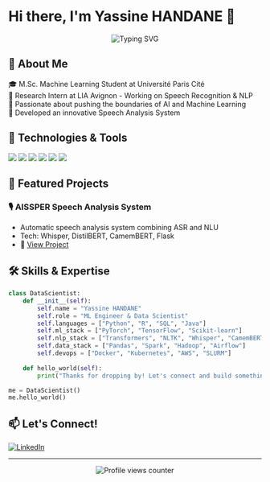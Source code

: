 # Hi there, I'm Yassine HANDANE 👋 

<div align="center">
  <img src="https://readme-typing-svg.demolab.com?font=Fira+Code&weight=600&size=28&duration=4000&pause=1000&color=3498DB&center=true&vCenter=true&width=435&lines=Data+Scientist;ML+Student ;NLP+Enthusiast" alt="Typing SVG" />
</div>

## 🎯 About Me

🎓 M.Sc. Machine Learning Student at Université Paris Cité  
🔬 Research Intern at LIA Avignon - Working on Speech Recognition & NLP  
🌟 Passionate about pushing the boundaries of AI and Machine Learning  
🚀 Developed an innovative Speech Analysis System

## 🔧 Technologies & Tools

![](https://img.shields.io/badge/ML-PyTorch-informational?style=flat&logo=pytorch&logoColor=white&color=2bbc8a)
![](https://img.shields.io/badge/ML-TensorFlow-informational?style=flat&logo=tensorflow&logoColor=white&color=2bbc8a)
![](https://img.shields.io/badge/NLP-Transformers-informational?style=flat&logo=huggingface&logoColor=white&color=2bbc8a)
![](https://img.shields.io/badge/Code-Python-informational?style=flat&logo=python&logoColor=white&color=2bbc8a)
![](https://img.shields.io/badge/Tools-Docker-informational?style=flat&logo=docker&logoColor=white&color=2bbc8a)
![](https://img.shields.io/badge/Cloud-AWS-informational?style=flat&logo=amazon-aws&logoColor=white&color=2bbc8a)

## 🚀 Featured Projects

### 🎙️ AISSPER Speech Analysis System
- Automatic speech analysis system combining ASR and NLU
- Tech: Whisper, DistilBERT, CamemBERT, Flask
- 🔗 [View Project](https://ysnhdn-pfe-site.hf.space/)

## 🛠️ Skills & Expertise

```python
class DataScientist:
    def __init__(self):
        self.name = "Yassine HANDANE"
        self.role = "ML Engineer & Data Scientist"
        self.languages = ["Python", "R", "SQL", "Java"]
        self.ml_stack = ["PyTorch", "TensorFlow", "Scikit-learn"]
        self.nlp_stack = ["Transformers", "NLTK", "Whisper", "CamemBERT"]
        self.data_stack = ["Pandas", "Spark", "Hadoop", "Airflow"]
        self.devops = ["Docker", "Kubernetes", "AWS", "SLURM"]
        
    def hello_world(self):
        print("Thanks for dropping by! Let's connect and build something amazing together!")

me = DataScientist()
me.hello_world()
```

## 📫 Let's Connect!

[![LinkedIn](https://img.shields.io/badge/LinkedIn-Yassine%20HANDANE-blue?style=flat-square&logo=linkedin)](https://www.linkedin.com/in/yassine-handane/)

---
<div align="center">
  <img src="https://komarev.com/ghpvc/?username=YsnHdn&color=blue" alt="Profile views counter"/>
</div>
